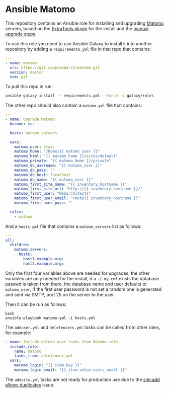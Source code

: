 # Ansible Matomo

This repository contains an Ansible role for installing and upgrading [Matomo](https://matomo.org/) servers, based on the [ExtraTools plugin](https://github.com/digitalist-se/extratools) for the install and the [manual upgrade steps](https://matomo.org/docs/update/#the-manual-three-step-update).

To use this role you need to use Ansible Galaxy to install it into another repository by adding a `requirements.yml` file in that repo that contains:

```yml
---
- name: matomo
  src: https://git.coop/webarch/matomo.git
  version: master
  scm: git
```

To pull this repo in run:

```bash
ansible-galaxy install -r requirements.yml --force -p galaxy/roles 
```

The other repo should also contain a `matomo.yml` file that contains:

```yml
---
- name: Upgrade Matomo
  become: yes

  hosts: matomo_servers

  vars:
    matomo_user: stats
    matomo_home: "/home/{{ matomo_user }}"
    matomo_html: "{{ matomo_home }}/sites/default"
    matomo_private: "{{ matomo_home }}/private"
    matomo_db_username: "{{ matomo_user }}"
    matomo_db_pass: ""
    matomo_db_host: localhost
    matomo_db_name: "{{ matomo_user }}"
    matomo_first_site_name: "{{ inventory_hostname }}"
    matomo_first_site_url: "http://{{ inventory_hostname }}/"
    matomo_first_user: "Webarchitects"
    matomo_first_user_email: "root@{{ inventory_hostname }}"
    matomo_first_user_pass: ""

  roles:
    - matomo
```

And a `hosts.yml` file that contains a `matomo_servers` list as follows: 

```yml
---
all:
  children:
    matomo_servers:
      hosts:
        host1.example.org:
        host2.example.org:
```

Only the first four variables above are needed for upgrades, the other variables are only needed for the install, if a `~/.my.cnf` exists the database passwd is taken from there, the database name and user defaults to `matomo_user`, if the first user password is not set a random one is generated and sent via SMTP, port 25 on the server to the user.

Then it can be run as follows:

```
bash
ansible-playbook matomo.yml -i hosts.yml
``` 

The `adduser.yml` and `deleteusers.yml` tasks can be called from other roles, for example:

```yml
- name: Include delete user tasks from Matomo role
  include_role:
    name: matomo
    tasks_from: deleteuser.yml
  vars:
    matomo_login: "{{ item.key }}"
    matomo_login_email: "{{ item.value.users_email }}"
```

The `addsite.yml` tasks are not ready for production use due to the [site:add allows duplicates](https://github.com/digitalist-se/extratools/issues/9) issue.
